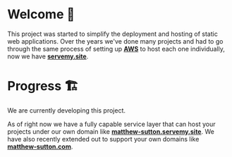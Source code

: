 # Welcome 👋
  
This project was started to simplify the deployment and hosting of static web applications. Over the years we've done many projects and had to go through the same process of setting up <a href="https://aws.amazon.com" target="_blank">**AWS**</a> to host each one individually, now we have <a href="https://servemy.site" target="_blank">**servemy.site**</a>. 

# Progress 🏗️

We are currently developing this project. 

As of right now we have a fully capable service layer that can host your projects under our own domain like <a href="https://matthew-sutton.servemy.site" target="_blank">**matthew-sutton.servemy.site**</a>. We have also recently extended out to support your own domains like <a href="https://matthew-sutton.com" target="_blank">**matthew-sutton.com**</a>.